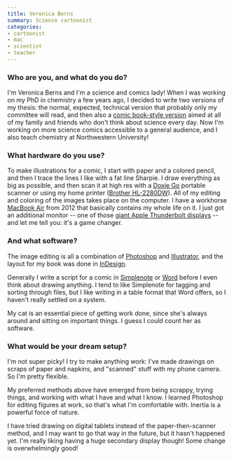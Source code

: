 ```yaml
---
title: Veronica Berns
summary: Science cartoonist
categories:
- cartoonist
- mac
- scientist
- teacher
---
```


### Who are you, and what do you do?

I'm Veronica Berns and I'm a science and comics lady! When I was working on my PhD in chemistry a few years ago, I decided to write two versions of my thesis: the normal, expected, technical version that probably only my committee will read, and then also a [comic book-style version](http://www.veronicaberns.com/atomicsizematters "Veronica's cartoon thesis.") aimed at all of my family and friends who don't think about science every day. Now I'm working on more science comics accessible to a general audience, and I also teach chemistry at Northwestern University!

### What hardware do you use?

To make illustrations for a comic, I start with paper and a colored pencil, and then I trace the lines I like with a fat line Sharpie. I draw everything as big as possible, and then scan it at high res with a [Doxie Go][doxie-go] portable scanner or using my home printer ([Brother HL-2280DW][hl-2280dw]). All of my editing and coloring of the images takes place on the computer. I have a workhorse [MacBook Air][macbook-air] from 2012 that basically contains my whole life on it. I just got an additional monitor -- one of those [giant Apple Thunderbolt displays][cinema-display] -- and let me tell you: it's a game changer.

### And what software?

The image editing is all a combination of [Photoshop][] and [Illustrator][], and the layout for my book was done in [InDesign][].

Generally I write a script for a comic in [Simplenote][] or [Word][] before I even think about drawing anything. I tend to like Simplenote for tagging and sorting through files, but I like writing in a table format that Word offers, so I haven't really settled on a system.

My cat is an essential piece of getting work done, since she's always around and sitting on important things. I guess I could count her as software.

### What would be your dream setup?

I'm not super picky! I try to make anything work: I've made drawings on scraps of paper and napkins, and "scanned" stuff with my phone camera. So I'm pretty flexible.

My preferred methods above have emerged from being scrappy, trying things, and working with what I have and what I know. I learned Photoshop for editing figures at work, so that's what I'm comfortable with. Inertia is a powerful force of nature.

I have tried drawing on digital tablets instead of the paper-then-scanner method, and I may want to go that way in the future, but it hasn't happened yet. I'm really liking having a huge secondary display though! Some change is overwhelmingly good!

[cinema-display]: https://en.wikipedia.org/wiki/Apple_Cinema_Display "An LCD display."
[doxie-go]: http://www.getdoxie.com/product/doxie-go/ "A portable wireless scanner."
[hl-2280dw]: https://www.brother-usa.com/Printer/ModelDetail/1/HL2280DW/Overview "A laser printer and scanner."
[macbook-air]: https://www.apple.com/macbook-air/ "A very thin laptop."
[illustrator]: https://www.adobe.com/products/illustrator.html "A vector graphics editor."
[indesign]: https://www.adobe.com/products/indesign.html "A desktop/web publishing application."
[photoshop]: https://www.adobe.com/products/photoshop.html "A bitmap image editor."
[simplenote]: https://simplenote.com/ "A note-taking/syncing service."
[word]: https://products.office.com/en-us/word "A document editor."
